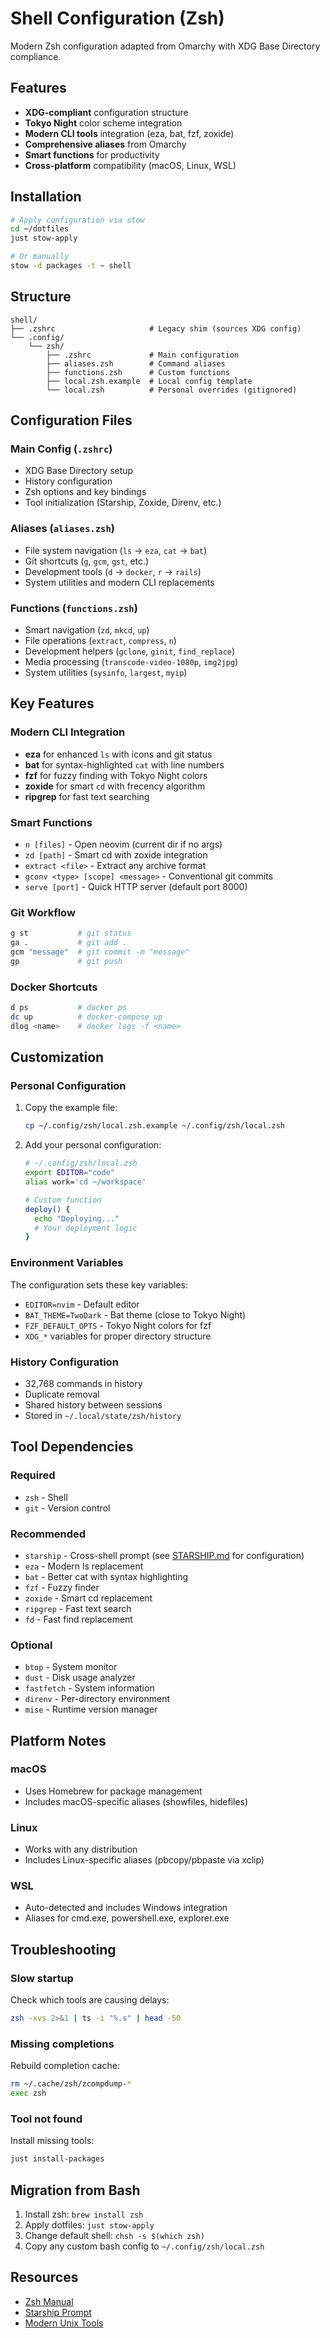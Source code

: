 # Shell Configuration (Zsh)

Modern Zsh configuration adapted from Omarchy with XDG Base Directory compliance.

## Features

- **XDG-compliant** configuration structure
- **Tokyo Night** color scheme integration
- **Modern CLI tools** integration (eza, bat, fzf, zoxide)
- **Comprehensive aliases** from Omarchy
- **Smart functions** for productivity
- **Cross-platform** compatibility (macOS, Linux, WSL)

## Installation

```bash
# Apply configuration via stow
cd ~/dotfiles
just stow-apply

# Or manually
stow -d packages -t ~ shell
```

## Structure

```
shell/
├── .zshrc                     # Legacy shim (sources XDG config)
└── .config/
    └── zsh/
        ├── .zshrc             # Main configuration
        ├── aliases.zsh        # Command aliases
        ├── functions.zsh      # Custom functions
        ├── local.zsh.example  # Local config template
        └── local.zsh          # Personal overrides (gitignored)
```

## Configuration Files

### Main Config (`.zshrc`)
- XDG Base Directory setup
- History configuration
- Zsh options and key bindings
- Tool initialization (Starship, Zoxide, Direnv, etc.)

### Aliases (`aliases.zsh`)
- File system navigation (`ls` → `eza`, `cat` → `bat`)
- Git shortcuts (`g`, `gcm`, `gst`, etc.)
- Development tools (`d` → `docker`, `r` → `rails`)
- System utilities and modern CLI replacements

### Functions (`functions.zsh`)
- Smart navigation (`zd`, `mkcd`, `up`)
- File operations (`extract`, `compress`, `n`)
- Development helpers (`gclone`, `ginit`, `find_replace`)
- Media processing (`transcode-video-1080p`, `img2jpg`)
- System utilities (`sysinfo`, `largest`, `myip`)

## Key Features

### Modern CLI Integration
- **eza** for enhanced `ls` with icons and git status
- **bat** for syntax-highlighted `cat` with line numbers
- **fzf** for fuzzy finding with Tokyo Night colors
- **zoxide** for smart `cd` with frecency algorithm
- **ripgrep** for fast text searching

### Smart Functions
- `n [files]` - Open neovim (current dir if no args)
- `zd [path]` - Smart cd with zoxide integration
- `extract <file>` - Extract any archive format
- `gconv <type> [scope] <message>` - Conventional git commits
- `serve [port]` - Quick HTTP server (default port 8000)

### Git Workflow
```bash
g st           # git status
ga .           # git add .
gcm "message"  # git commit -m "message"
gp             # git push
```

### Docker Shortcuts
```bash
d ps           # docker ps
dc up          # docker-compose up
dlog <name>    # docker logs -f <name>
```

## Customization

### Personal Configuration
1. Copy the example file:
   ```bash
   cp ~/.config/zsh/local.zsh.example ~/.config/zsh/local.zsh
   ```

2. Add your personal configuration:
   ```bash
   # ~/.config/zsh/local.zsh
   export EDITOR="code"
   alias work='cd ~/workspace'
   
   # Custom function
   deploy() {
     echo "Deploying..."
     # Your deployment logic
   }
   ```

### Environment Variables
The configuration sets these key variables:
- `EDITOR=nvim` - Default editor
- `BAT_THEME=TwoDark` - Bat theme (close to Tokyo Night)
- `FZF_DEFAULT_OPTS` - Tokyo Night colors for fzf
- `XDG_*` variables for proper directory structure

### History Configuration
- 32,768 commands in history
- Duplicate removal
- Shared history between sessions
- Stored in `~/.local/state/zsh/history`

## Tool Dependencies

### Required
- `zsh` - Shell
- `git` - Version control

### Recommended
- `starship` - Cross-shell prompt (see [STARSHIP.md](STARSHIP.md) for configuration)
- `eza` - Modern ls replacement
- `bat` - Better cat with syntax highlighting
- `fzf` - Fuzzy finder
- `zoxide` - Smart cd replacement
- `ripgrep` - Fast text search
- `fd` - Fast find replacement

### Optional
- `btop` - System monitor
- `dust` - Disk usage analyzer
- `fastfetch` - System information
- `direnv` - Per-directory environment
- `mise` - Runtime version manager

## Platform Notes

### macOS
- Uses Homebrew for package management
- Includes macOS-specific aliases (showfiles, hidefiles)

### Linux
- Works with any distribution
- Includes Linux-specific aliases (pbcopy/pbpaste via xclip)

### WSL
- Auto-detected and includes Windows integration
- Aliases for cmd.exe, powershell.exe, explorer.exe

## Troubleshooting

### Slow startup
Check which tools are causing delays:
```bash
zsh -xvs 2>&1 | ts -i "%.s" | head -50
```

### Missing completions
Rebuild completion cache:
```bash
rm ~/.cache/zsh/zcompdump-*
exec zsh
```

### Tool not found
Install missing tools:
```bash
just install-packages
```

## Migration from Bash

1. Install zsh: `brew install zsh`
2. Apply dotfiles: `just stow-apply`
3. Change default shell: `chsh -s $(which zsh)`
4. Copy any custom bash config to `~/.config/zsh/local.zsh`

## Resources

- [Zsh Manual](http://zsh.sourceforge.net/Doc/)
- [Starship Prompt](https://starship.rs/)
- [Modern Unix Tools](https://github.com/ibraheemdev/modern-unix)